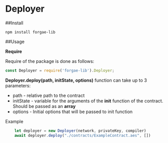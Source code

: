 # Deployer


##Install 

``` 
npm install forgae-lib
```

##Usage

**Require**

Require of the package is done as follows:
```javascript
const Deployer = require('forgae-lib').Deployer;
```

**Deployer.deploy(path, initState, options)** function can take up to 3 parameters:
- path - relative path to the contract
- initState - variable for the arguments of the **init** function of the contract. Should be passed as an **array**
- options - Initial options that will be passed to init function

Example
```javascript
    let deployer = new Deployer(network, privateKey, compiler)
    await deployer.deploy("./contracts/ExampleContract.aes", [])
```